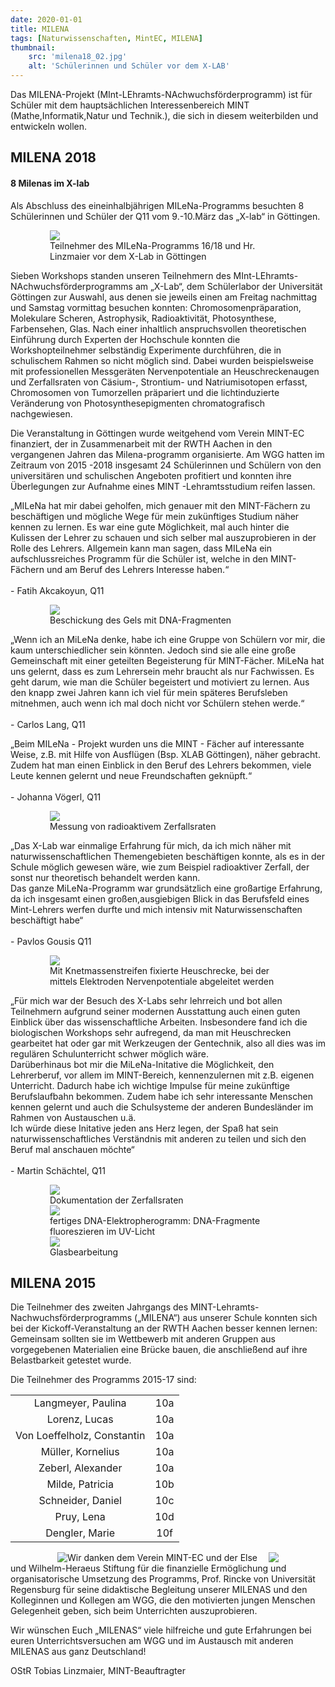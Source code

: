 ```yaml
---
date: 2020-01-01
title: MILENA
tags: [Naturwissenschaften, MintEC, MILENA]
thumbnail: 
    src: 'milena18_02.jpg'
    alt: 'Schülerinnen und Schüler vor dem X-LAB' 
---
```



Das MILENA-Projekt (MInt-LEhramts-NAchwuchsförderprogramm) ist für Schüler mit dem hauptsächlichen Interessenbereich MINT (Mathe,Informatik,Natur und Technik.), die sich in diesem weiterbilden und entwickeln wollen.

## MILENA 2018

#### 8 Milenas im X-lab

Als Abschluss des eineinhalbjährigen MILeNa-Programms besuchten 8 Schülerinnen und Schüler der Q11 vom 9.-10.März das „X-lab“ in Göttingen.

<figure style="width:75%;margin:auto">
    <img src = "/images/milena18_02.jpg">
    <figcaption>
        Teilnehmer des MILeNa-Programms 16/18 und Hr. Linzmaier vor dem X-Lab in Göttingen
    </figcaption>
</figure>

Sieben Workshops standen unseren Teilnehmern des MInt-LEhramts-NAchwuchsförderprogramms am „X-Lab“, dem Schülerlabor der Universität Göttingen zur Auswahl, aus denen sie jeweils einen am Freitag nachmittag und Samstag vormittag besuchen konnten: Chromosomenpräparation, Molekulare Scheren, Astrophysik, Radioaktivität, Photosynthese, Farbensehen, Glas. Nach einer inhaltlich anspruchsvollen theoretischen Einführung durch Experten der Hochschule konnten die Workshopteilnehmer selbständig Experimente durchführen, die in schulischem Rahmen so nicht möglich sind. Dabei wurden beispielsweise mit professionellen Messgeräten Nervenpotentiale an Heuschreckenaugen und Zerfallsraten von Cäsium-, Strontium- und Natriumisotopen erfasst, Chromosomen von Tumorzellen präpariert und die lichtinduzierte Veränderung von Photosynthesepigmenten chromatografisch nachgewiesen.

Die Veranstaltung in Göttingen wurde weitgehend vom Verein MINT-EC finanziert, der in Zusammenarbeit mit der RWTH Aachen in den vergangenen Jahren das Milena-programm organisierte. Am WGG hatten im Zeitraum von 2015 -2018 insgesamt 24 Schülerinnen und Schülern von den universitären und schulischen Angeboten profitiert und konnten ihre Überlegungen zur Aufnahme eines MINT -Lehramtsstudium reifen lassen.

„MILeNa hat mir dabei geholfen, mich genauer mit den MINT-Fächern zu beschäftigen und mögliche Wege für mein zukünftiges Studium näher kennen zu lernen. Es war eine gute Möglichkeit, mal auch hinter die Kulissen der Lehrer zu schauen und sich selber mal auszuprobieren in der Rolle des Lehrers. Allgemein kann man sagen, dass MILeNa ein aufschlussreiches Programm für die Schüler ist, welche in den MINT-Fächern und am Beruf des Lehrers Interesse haben.“ <br/><br/>- Fatih Akcakoyun, Q11

<figure style="width:75%;margin:auto">
    <img src = "/images/milena18_06.jpg">
    <figcaption>
        Beschickung des Gels mit DNA-Fragmenten
    </figcaption>
</figure>

„Wenn ich an MiLeNa denke, habe ich eine Gruppe von Schülern vor mir, die kaum unterschiedlicher sein könnten. Jedoch sind sie alle eine große Gemeinschaft mit einer geteilten Begeisterung für MINT-Fächer. MiLeNa hat uns gelernt, dass es zum Lehrersein mehr braucht als nur Fachwissen. Es geht darum, wie man die Schüler begeistert und motiviert zu lernen. Aus den knapp zwei Jahren kann ich viel für mein späteres Berufsleben mitnehmen, auch wenn ich mal doch nicht vor Schülern stehen werde.“ <br/><br/>- Carlos Lang, Q11

„Beim MILeNa - Projekt wurden uns die MINT - Fächer auf interessante Weise, z.B. mit Hilfe von Ausflügen (Bsp. XLAB Göttingen), näher gebracht. Zudem hat man einen Einblick in den Beruf des Lehrers bekommen, viele Leute kennen gelernt und neue Freundschaften geknüpft.“ <br/><br/>- Johanna Vögerl, Q11

<figure style="width:75%;margin:auto">
    <img src = "/images/milena18_04.jpg">
    <figcaption>
        Messung von radioaktivem Zerfallsraten
    </figcaption>
</figure>

„Das X-Lab war einmalige Erfahrung für mich, da ich mich näher mit naturwissenschaftlichen Themengebieten beschäftigen konnte, als es in der Schule möglich gewesen wäre, wie zum Beispiel radioaktiver Zerfall, der sonst nur theoretisch behandelt werden kann.<br/>
		Das ganze MiLeNa-Programm war grundsätzlich eine großartige Erfahrung, da ich insgesamt einen großen,ausgiebigen Blick in das Berufsfeld eines Mint-Lehrers werfen durfte und mich intensiv mit Naturwissenschaften beschäftigt habe“ <br/><br/>- Pavlos Gousis Q11

<figure style="width:75%;margin:auto">
    <img src = "/images/milena18_03.jpg">
    <figcaption>
        Mit Knetmassenstreifen fixierte Heuschrecke, bei der mittels Elektroden Nervenpotentiale abgeleitet werden
    </figcaption>
</figure>

„Für mich war der Besuch des X-Labs sehr lehrreich und bot allen Teilnehmern aufgrund seiner modernen Ausstattung auch einen guten Einblick über das wissenschaftliche Arbeiten. Insbesondere fand ich die biologischen Workshops sehr aufregend, da man mit Heuschrecken gearbeitet hat oder gar mit Werkzeugen der Gentechnik, also all dies was im regulären Schulunterricht schwer möglich wäre.
<br/>Darüberhinaus bot mir die MiLeNa-Initative die Möglichkeit, den Lehrerberuf, vor allem im MINT-Bereich, kennenzulernen mit z.B. eigenen Unterricht. Dadurch habe ich wichtige Impulse für meine zukünftige Berufslaufbahn bekommen. Zudem habe ich sehr interessante Menschen kennen gelernt und auch die Schulsysteme der anderen Bundesländer im Rahmen von Austauschen u.ä.
<br/>Ich würde diese Initative jeden ans Herz legen, der Spaß hat sein naturwissenschaftliches Verständnis mit anderen zu teilen und sich den Beruf mal anschauen möchte“ <br/><br/>- Martin Schächtel, Q11

<figure style="width:75%;margin:auto">
    <img src = "/images/milena18_05.jpg">
    <figcaption>
        Dokumentation der Zerfallsraten
    </figcaption>
</figure>


<figure style="width:75%;margin:auto">
    <img src = "/images/milena18_07.jpg">
    <figcaption>
        fertiges DNA-Elektropherogramm: DNA-Fragmente fluoreszieren im UV-Licht
    </figcaption>
</figure>

<figure style="width:75%;margin:auto">
    <img src = "/images/milena18_08.jpg">
    <figcaption>
        Glasbearbeitung
    </figcaption>
</figure>

## MILENA 2015

Die Teilnehmer des zweiten Jahrgangs des MINT-Lehramts-Nachwuchsförderprogramms („MILENA“) aus unserer Schule konnten sich bei der Kickoff-Veranstaltung an der RWTH Aachen besser kennen lernen:
Gemeinsam sollten sie im Wettbewerb mit anderen Gruppen aus vorgegebenen Materialien eine Brücke bauen, 
die anschließend auf ihre Belastbarkeit getestet wurde. 

Die Teilnehmer des Programms 2015-17 sind:

<table style="clear:both;text-align:center;border:1">
<tr><td>Langmeyer, Paulina</td><td>10a</td></tr>
<tr><td>Lorenz, Lucas</td><td>10a</td></tr>
<tr><td>Von Loeffelholz, Constantin</td><td>10a</td></tr>
<tr><td>Müller, Kornelius</td><td>10a</td></tr>
<tr><td>Zeberl, Alexander</td><td>10a</td></tr>
<tr><td>Milde, Patricia</td><td>10b</td></tr>
<tr><td>Schneider, Daniel</td><td>10c</td></tr>
<tr><td>Pruy, Lena</td><td>10d</td></tr>
<tr><td>Dengler, Marie</td><td>10f</td></tr>
</table>

<img src = "/images/milena15_01.jpg" style = "float:right; margin-right: 75px">
<img src = "/images/milena15_02.jpg" style = "float:left;margin-left:75px">

Wir danken dem Verein MINT-EC und der Else und Wilhelm-Heraeus Stiftung für die finanzielle Ermöglichung
und organisatorische Umsetzung des Programms, Prof. Rincke von Universität Regensburg für seine didaktische
Begleitung unserer MILENAS und den Kolleginnen und Kollegen am WGG, die den motivierten jungen Menschen Gelegenheit geben,
sich beim Unterrichten auszuprobieren.

Wir wünschen Euch „MILENAS“ viele hilfreiche und gute Erfahrungen bei euren Unterrichtsversuchen am WGG und 
im Austausch mit anderen MILENAS aus ganz Deutschland!

OStR Tobias Linzmaier, MINT-Beauftragter

